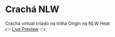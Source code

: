# Crachá NLW  
Crachá virtual criado na trilha Origin na NLW Heat  
:point_right: [Live Preview](https://schumn.github.io/cracha-nlw) :point_left:
